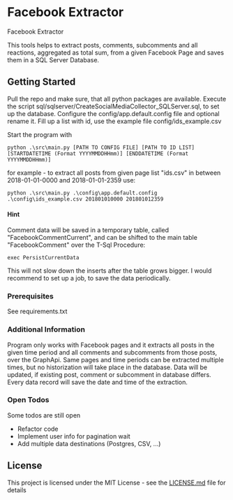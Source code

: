 # Facebook Extractor

Facebook Extractor

This tools helps to extract posts, comments, subcomments and all reactions, aggregated as total sum, from a given Facebook Page and saves them in a SQL Server Database.

## Getting Started

Pull the repo and make sure, that all python packages are available.
Execute the script sql/sqlserver/CreateSocialMediaCollector_SQLServer.sql, to set up the database.
Configure the config/app.default.config file and optional rename it.
Fill up a list with id, use the example file config/ids_example.csv

Start the program with

```
python .\src\main.py [PATH TO CONFIG FILE] [PATH TO ID LIST] [STARTDATETIME (Format YYYYMMDDHHmm)] [ENDDATETIME (Format YYYYMMDDHHmm)]
```

for example - to extract all posts from given page list "ids.csv" in between 2018-01-01-0000 and 2018-01-01-2359 use:

```
python .\src\main.py .\config\app.default.config .\config\ids_example.csv 201801010000 201801012359
```

#### Hint
Comment data will be saved in a temporary table, called "FacebookCommentCurrent", and can be shifted to the main table "FacebookComment" over the T-Sql Procedure:

```
exec PersistCurrentData
```

This will not slow down the inserts after the table grows bigger. I would recommend to set up a job, to save the data periodically.

### Prerequisites

See requirements.txt

### Additional Information

Program only works with Facebook pages and it extracts all posts in the given time period and all comments and subcomments from those posts, over the GraphApi.
Same pages and time periods can be extracted multiple times, but no historization will take place in the database. Data will be updated, if existing post, comment or subcomment in database differs. Every data record will save the date and time of the extraction.

### Open Todos

Some todos are still open
- Refactor code
- Implement user info for pagination wait
- Add multiple data destinations (Postgres, CSV, ...)


## License

This project is licensed under the MIT License - see the [LICENSE.md](LICENSE.md) file for details

